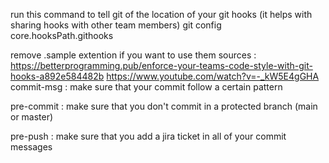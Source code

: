 run this command to tell git of the location of your git hooks (it helps with sharing hooks with other team members)
	git config core.hooksPath.githooks

remove .sample extention if you want to use them
sources : https://betterprogramming.pub/enforce-your-teams-code-style-with-git-hooks-a892e584482b
	https://www.youtube.com/watch?v=-_kW5E4gGHA
commit-msg : make sure that your commit follow a certain pattern

pre-commit : make sure that you don't commit in a protected branch (main or master)

pre-push : make sure that you add a jira ticket in all of your commit messages